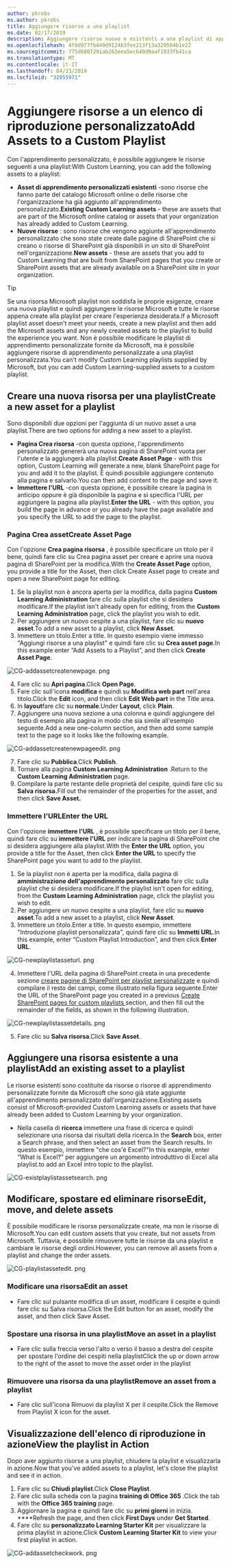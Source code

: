 ```yaml
---
author: pkrebs
ms.author: pkrebs
title: Aggiungere risorse a una playlist
ms.date: 02/17/2019
description: Aggiungere risorse nuove e esistenti a una playlist di apprendimento personalizzata
ms.openlocfilehash: 4f8d977fb449d9124b3fee213f13a329584b1e22
ms.sourcegitcommit: 775d6807291ab263eea5ec649d9aaf1933fb41ca
ms.translationtype: MT
ms.contentlocale: it-IT
ms.lasthandoff: 04/23/2019
ms.locfileid: "32055971"
---
```

# <a name="add-assets-to-a-custom-playlist"></a><span data-ttu-id="79c0e-103">Aggiungere risorse a un elenco di riproduzione personalizzato</span><span class="sxs-lookup"><span data-stu-id="79c0e-103">Add Assets to a Custom Playlist</span></span>

<span data-ttu-id="79c0e-104">Con l'apprendimento personalizzato, è possibile aggiungere le risorse seguenti a una playlist:</span><span class="sxs-lookup"><span data-stu-id="79c0e-104">With Custom Learning, you can add the following assets to a playlist:</span></span>

- <span data-ttu-id="79c0e-105">**Asset di apprendimento personalizzati esistenti** -sono risorse che fanno parte del catalogo Microsoft online o delle risorse che l'organizzazione ha già aggiunto all'apprendimento personalizzato.</span><span class="sxs-lookup"><span data-stu-id="79c0e-105">**Existing Custom Learning assets** - these are assets that are part of the Microsoft online catalog or assets that your organization has already added to Custom Learning.</span></span>
- <span data-ttu-id="79c0e-106">**Nuove risorse** : sono risorse che vengono aggiunte all'apprendimento personalizzato che sono state create dalle pagine di SharePoint che si creano o risorse di SharePoint già disponibili in un sito di SharePoint nell'organizzazione.</span><span class="sxs-lookup"><span data-stu-id="79c0e-106">**New assets** - these are assets that you add to Custom Learning that are built from SharePoint pages that you create or SharePoint assets that are already available on a SharePoint site in your organization.</span></span> 

> [!TIP]
> <span data-ttu-id="79c0e-107">Se una risorsa Microsoft playlist non soddisfa le proprie esigenze, creare una nuova playlist e quindi aggiungere le risorse Microsoft e tutte le risorse appena create alla playlist per creare l'esperienza desiderata.</span><span class="sxs-lookup"><span data-stu-id="79c0e-107">If a Microsoft playlist asset doesn't meet your needs, create a new playlist and then add the Microsoft assets and any newly created assets to the playlist to build the experience you want.</span></span> <span data-ttu-id="79c0e-108">Non è possibile modificare le playlist di apprendimento personalizzate fornite da Microsoft, ma è possibile aggiungere risorse di apprendimento personalizzate a una playlist personalizzata.</span><span class="sxs-lookup"><span data-stu-id="79c0e-108">You can't modify Custom Learning playlists supplied by Microsoft, but you can add Custom Learning-supplied assets to a custom playlist.</span></span>   

## <a name="create-a-new-asset-for-a-playlist"></a><span data-ttu-id="79c0e-109">Creare una nuova risorsa per una playlist</span><span class="sxs-lookup"><span data-stu-id="79c0e-109">Create a new asset for a playlist</span></span>

<span data-ttu-id="79c0e-110">Sono disponibili due opzioni per l'aggiunta di un nuovo asset a una playlist.</span><span class="sxs-lookup"><span data-stu-id="79c0e-110">There are two options for adding a new asset to a playlist.</span></span>

- <span data-ttu-id="79c0e-111">**Pagina Crea risorsa** -con questa opzione, l'apprendimento personalizzato genererà una nuova pagina di SharePoint vuota per l'utente e la aggiungerà alla playlist.</span><span class="sxs-lookup"><span data-stu-id="79c0e-111">**Create Asset Page** - with this option, Custom Learning will generate a new,  blank SharePoint page for you and add it to the playlist.</span></span> <span data-ttu-id="79c0e-112">È quindi possibile aggiungere contenuto alla pagina e salvarlo.</span><span class="sxs-lookup"><span data-stu-id="79c0e-112">You can then add content to the page and save it.</span></span>  
- <span data-ttu-id="79c0e-113">**Immettere l'URL** -con questa opzione, è possibile creare la pagina in anticipo oppure è già disponibile la pagina e si specifica l'URL per aggiungere la pagina alla playlist.</span><span class="sxs-lookup"><span data-stu-id="79c0e-113">**Enter the URL** - with this option, you build the page in advance or you already have the page available and you specify the URL to add the page to the playlist.</span></span>

### <a name="create-asset-page"></a><span data-ttu-id="79c0e-114">Pagina Crea asset</span><span class="sxs-lookup"><span data-stu-id="79c0e-114">Create Asset Page</span></span> 
<span data-ttu-id="79c0e-115">Con l'opzione **Crea pagina risorsa** , è possibile specificare un titolo per il bene, quindi fare clic su Crea pagina asset per creare e aprire una nuova pagina di SharePoint per la modifica.</span><span class="sxs-lookup"><span data-stu-id="79c0e-115">With the **Create Asset Page** option, you provide a title for the Asset, then click Create Asset page to create and open a new SharePoint page for editing.</span></span> 

1.  <span data-ttu-id="79c0e-116">Se la playlist non è ancora aperta per la modifica, dalla pagina **Custom Learning Administration** fare clic sulla playlist che si desidera modificare.</span><span class="sxs-lookup"><span data-stu-id="79c0e-116">If the playlist isn't already open for editing, from the **Custom Learning Administration** page, click the playlist you wish to edit.</span></span> 
2. <span data-ttu-id="79c0e-117">Per aggiungere un nuovo cespite a una playlist, fare clic su **nuovo asset**.</span><span class="sxs-lookup"><span data-stu-id="79c0e-117">To add a new asset to a playlist, click **New Asset**.</span></span> 
3. <span data-ttu-id="79c0e-118">Immettere un titolo.</span><span class="sxs-lookup"><span data-stu-id="79c0e-118">Enter a title.</span></span> <span data-ttu-id="79c0e-119">In questo esempio viene immesso "Aggiungi risorse a una playlist" e quindi fare clic su **Crea asset page**.</span><span class="sxs-lookup"><span data-stu-id="79c0e-119">In this example enter “Add Assets to a Playlist”, and then click **Create Asset Page**.</span></span>

![CG-addassetcreatenewpage. png](media/cg-addassetcreatenewpage.png)

4. <span data-ttu-id="79c0e-121">Fare clic su **Apri pagina**.</span><span class="sxs-lookup"><span data-stu-id="79c0e-121">Click **Open Page**.</span></span>
5. <span data-ttu-id="79c0e-122">Fare clic sull'icona **modifica** e quindi su **Modifica web part** nell'area titolo.</span><span class="sxs-lookup"><span data-stu-id="79c0e-122">Click the **Edit** icon, and then click **Edit Web part** in the Title area.</span></span>
6. <span data-ttu-id="79c0e-123">In **layout**fare clic su **normale**.</span><span class="sxs-lookup"><span data-stu-id="79c0e-123">Under **Layout**, click **Plain**.</span></span> 
7. <span data-ttu-id="79c0e-124">Aggiungere una nuova sezione a una colonna e quindi aggiungere del testo di esempio alla pagina in modo che sia simile all'esempio seguente.</span><span class="sxs-lookup"><span data-stu-id="79c0e-124">Add a new one-column section, and then add some sample text to the page so it looks like the following example.</span></span> 

![CG-addassetcreatenewpageedit. png](media/cg-addassetcreatenewpageedit.png)

7. <span data-ttu-id="79c0e-126">Fare clic su **Pubblica**.</span><span class="sxs-lookup"><span data-stu-id="79c0e-126">Click **Publish**.</span></span>
8. <span data-ttu-id="79c0e-127">Tornare alla pagina **Custom Learning Administration** .</span><span class="sxs-lookup"><span data-stu-id="79c0e-127">Return to the **Custom Learning Administration** page.</span></span> 
9. <span data-ttu-id="79c0e-128">Compilare la parte restante delle proprietà del cespite, quindi fare clic su **Salva risorsa.**</span><span class="sxs-lookup"><span data-stu-id="79c0e-128">Fill out the remainder of the properties for the asset, and then click **Save Asset.**</span></span>

### <a name="enter-the-url"></a><span data-ttu-id="79c0e-129">Immettere l'URL</span><span class="sxs-lookup"><span data-stu-id="79c0e-129">Enter the URL</span></span>
<span data-ttu-id="79c0e-130">Con l'opzione **immettere l'URL** , è possibile specificare un titolo per il bene, quindi fare clic su **immettere l'URL** per indicare la pagina di SharePoint che si desidera aggiungere alla playlist.</span><span class="sxs-lookup"><span data-stu-id="79c0e-130">With the **Enter the URL** option, you provide a title for the Asset, then click **Enter the URL** to specify the SharePoint page you want to add to the playlist.</span></span> 

1.  <span data-ttu-id="79c0e-131">Se la playlist non è aperta per la modifica, dalla pagina di **amministrazione dell'apprendimento personalizzato** fare clic sulla playlist che si desidera modificare.</span><span class="sxs-lookup"><span data-stu-id="79c0e-131">If the playlist isn't open for editing, from the **Custom Learning Administration** page, click the playlist you wish to edit.</span></span> 
2. <span data-ttu-id="79c0e-132">Per aggiungere un nuovo cespite a una playlist, fare clic su **nuovo asset**.</span><span class="sxs-lookup"><span data-stu-id="79c0e-132">To add a new asset to a playlist, click **New Asset**.</span></span> 
3. <span data-ttu-id="79c0e-133">Immettere un titolo.</span><span class="sxs-lookup"><span data-stu-id="79c0e-133">Enter a title.</span></span> <span data-ttu-id="79c0e-134">In questo esempio, immettere "Introduzione playlist personalizzata", quindi fare clic su **Immetti URL**.</span><span class="sxs-lookup"><span data-stu-id="79c0e-134">In this example, enter “Custom Playlist Introduction”, and then click **Enter URL**.</span></span> 

![CG-newplaylistasseturl. png](media/cg-newplaylistasseturl.png)

4. <span data-ttu-id="79c0e-136">Immettere l'URL della pagina di SharePoint creata in una precedente sezione [creare pagine di SharePoint per playlist personalizzate](custom_createnewpage.md) e quindi compilare il resto dei campi, come illustrato nella figura seguente.</span><span class="sxs-lookup"><span data-stu-id="79c0e-136">Enter the URL of the SharePoint page you created in a previous [Create SharePoint pages for custom playlists ](custom_createnewpage.md) section, and then fill out the remainder of the fields, as shown in the following illustration.</span></span>

![CG-newplaylistassetdetails. png](media/cg-newplaylistassetdetails.png)

5. <span data-ttu-id="79c0e-138">Fare clic su **Salva risorsa**.</span><span class="sxs-lookup"><span data-stu-id="79c0e-138">Click **Save Asset**.</span></span> 

## <a name="add-an-existing-asset-to-a-playlist"></a><span data-ttu-id="79c0e-139">Aggiungere una risorsa esistente a una playlist</span><span class="sxs-lookup"><span data-stu-id="79c0e-139">Add an existing asset to a playlist</span></span>

<span data-ttu-id="79c0e-140">Le risorse esistenti sono costituite da risorse o risorse di apprendimento personalizzate fornite da Microsoft che sono già state aggiunte all'apprendimento personalizzato dall'organizzazione.</span><span class="sxs-lookup"><span data-stu-id="79c0e-140">Existing assets consist of Microsoft-provided Custom Learning assets or assets that have already been added to Custom Learning by your organization.</span></span> 

- <span data-ttu-id="79c0e-141">Nella casella di **ricerca** immettere una frase di ricerca e quindi selezionare una risorsa dai risultati della ricerca.</span><span class="sxs-lookup"><span data-stu-id="79c0e-141">In the **Search** box, enter a Search phrase, and then select an asset from the Search results.</span></span> <span data-ttu-id="79c0e-142">In questo esempio, immettere "che cos'è Excel?"</span><span class="sxs-lookup"><span data-stu-id="79c0e-142">In this example, enter “What is Excel?”</span></span> <span data-ttu-id="79c0e-143">per aggiungere un argomento introduttivo di Excel alla playlist.</span><span class="sxs-lookup"><span data-stu-id="79c0e-143">to add an Excel intro topic to the playlist.</span></span>

![CG-existplaylistassetsearch. png](media/cg-existplaylistassetsearch.png)

## <a name="edit-move-and-delete-assets"></a><span data-ttu-id="79c0e-145">Modificare, spostare ed eliminare risorse</span><span class="sxs-lookup"><span data-stu-id="79c0e-145">Edit, move, and delete assets</span></span>
<span data-ttu-id="79c0e-146">È possibile modificare le risorse personalizzate create, ma non le risorse di Microsoft.</span><span class="sxs-lookup"><span data-stu-id="79c0e-146">You can edit custom assets that you create, but not assets from Microsoft.</span></span> <span data-ttu-id="79c0e-147">Tuttavia, è possibile rimuovere tutte le risorse da una playlist e cambiare le risorse degli ordini.</span><span class="sxs-lookup"><span data-stu-id="79c0e-147">However, you can remove all assets from a playlist and change the order assets.</span></span> 

![CG-playlistassetedit. png](media/cg-playlistassetedit.png)

### <a name="edit-an-asset"></a><span data-ttu-id="79c0e-149">Modificare una risorsa</span><span class="sxs-lookup"><span data-stu-id="79c0e-149">Edit an asset</span></span>
- <span data-ttu-id="79c0e-150">Fare clic sul pulsante modifica di un asset, modificare il cespite e quindi fare clic su Salva risorsa.</span><span class="sxs-lookup"><span data-stu-id="79c0e-150">Click the Edit button for an asset, modify the asset, and then click Save Asset.</span></span> 

### <a name="move-an-asset-in-a-playlist"></a><span data-ttu-id="79c0e-151">Spostare una risorsa in una playlist</span><span class="sxs-lookup"><span data-stu-id="79c0e-151">Move an asset in a playlist</span></span>
- <span data-ttu-id="79c0e-152">Fare clic sulla freccia verso l'alto o verso il basso a destra del cespite per spostare l'ordine dei cespiti nella playlist</span><span class="sxs-lookup"><span data-stu-id="79c0e-152">Click the up or down arrow to the right of the asset to move the asset order in the playlist</span></span>

### <a name="remove-an-asset-from-a-playlist"></a><span data-ttu-id="79c0e-153">Rimuovere una risorsa da una playlist</span><span class="sxs-lookup"><span data-stu-id="79c0e-153">Remove an asset from a playlist</span></span>
- <span data-ttu-id="79c0e-154">Fare clic sull'icona Rimuovi da playlist X per il cespite.</span><span class="sxs-lookup"><span data-stu-id="79c0e-154">Click the Remove from Playlist X icon for the asset.</span></span> 

## <a name="view-the-playlist-in-action"></a><span data-ttu-id="79c0e-155">Visualizzazione dell'elenco di riproduzione in azione</span><span class="sxs-lookup"><span data-stu-id="79c0e-155">View the playlist in Action</span></span>
<span data-ttu-id="79c0e-156">Dopo aver aggiunto risorse a una playlist, chiudere la playlist e visualizzarla in azione.</span><span class="sxs-lookup"><span data-stu-id="79c0e-156">Now that you've added assets to a playlist, let's close the playlist and see it in action.</span></span> 

1. <span data-ttu-id="79c0e-157">Fare clic su **Chiudi playlist**.</span><span class="sxs-lookup"><span data-stu-id="79c0e-157">Click **Close Playlist**.</span></span>
2. <span data-ttu-id="79c0e-158">Fare clic sulla scheda con la pagina **training di Office 365** .</span><span class="sxs-lookup"><span data-stu-id="79c0e-158">Click the tab with the **Office 365 training** page.</span></span>
3. <span data-ttu-id="79c0e-159">Aggiornare la pagina e quindi fare clic su **primi giorni** in inizia. \*\*\*\*</span><span class="sxs-lookup"><span data-stu-id="79c0e-159">Refresh the page, and then click **First Days** under **Get Started**.</span></span>
4. <span data-ttu-id="79c0e-160">Fare clic su **personalizzato Learning Starter Kit** per visualizzare la prima playlist in azione.</span><span class="sxs-lookup"><span data-stu-id="79c0e-160">Click **Custom Learning Starter Kit** to view your first playlist in action.</span></span> 

![CG-addassetcheckwork. png](media/cg-addassetcheckwork.png)